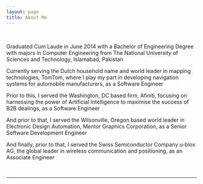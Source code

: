 ```yaml
---
layout: page
title: About Me
---
```

<br>

<p>Graduated Cum Laude in June 2014 with a Bachelor of Engineering Degree with majors in Computer Engineering from <a href="http://www.nust.edu.pk/" target="_blank"  style="text-decoration:none;">The National University of Sciences and Technology, Islamabad, Pakistan</a><br>
<p>Currently serving the Dutch household name and world leader in mapping technologies, <a href="https://www.tomtom.com/" target="_blank" style="text-decoration:none;">TomTom</a>, where I play my part in developing navigation systems for automobile manufacturers, as a Software Engineer<br>
<p>Prior to this, I served the Washington, DC based firm, <a href="https://www.afiniti.com/" target="_blank" style="text-decoration:none;">Afiniti</a>, focusing on harnessing the power of Artificial Intelligence to maximise the success of B2B dealings, as a Software Engineer<br>
<p>And prior to that, I served the Wilsonville, Oregon based world leader in Electronic Design Automation, <a href="https://www.mentor.com/" target="_blank" style="text-decoration:none;">Mentor Graphics Corporation</a>, as a Senior Software Development Engineer<br>
<p>And finally, prior to that, I served the Swiss Semiconductor Company <a href="https://www.u-blox.com/" target="_blank" style="text-decoration:none;">u-blox AG</a>, the global leader in wireless communication and positioning, as an Associate Engineer<br></p>

<br>
<hr>